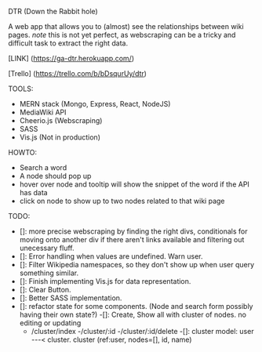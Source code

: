 DTR (Down the Rabbit hole) 

A web app that allows you to (almost) see the relationships between wiki pages. 
*note* this is not yet perfect, as webscraping can be a tricky and difficult task to extract the right data.

[LINK] (https://ga-dtr.herokuapp.com/)

[Trello] (https://trello.com/b/bDsqurUy/dtr)

TOOLS:
- MERN stack (Mongo, Express, React, NodeJS)
- MediaWiki API 
- Cheerio.js (Webscraping)
- SASS
- Vis.js (Not in production) 

HOWTO: 
- Search a word 
- A node should pop up
- hover over node and tooltip will show the snippet of the word if the API has data
- click on node to show up to two nodes related to that wiki page

TODO:
- []: more precise webscraping by finding the right divs, conditionals for moving onto another div if there aren't links available and filtering out unecessary fluff.
- []: Error handling when values are undefined. Warn user.
- []: Filter Wikipedia namespaces, so they don't show up when user query something similar.
- []: Finish implementing Vis.js for data representation.
- []: Clear Button.
- []: Better SASS implementation.
- []: refactor state for some components. (Node and search form possibly having their own state?)
-[]: Create, Show all with cluster of nodes. no editing or updating
  - /cluster/index
  -/cluster/:id
  -/cluster/:id/delete 
 -[]: cluster model: user ---< cluster. cluster (ref:user, nodes=[], id, name)
  


